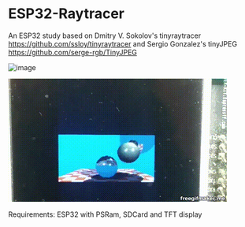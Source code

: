 # ESP32-Raytracer

An ESP32 study based on Dmitry V. Sokolov's tinyraytracer https://github.com/ssloy/tinyraytracer and Sergio Gonzalez's tinyJPEG https://github.com/serge-rgb/TinyJPEG

![image](https://user-images.githubusercontent.com/1893754/51555993-42acae80-1e79-11e9-837e-f5687ee09e0a.png)

![image](https://raw.githubusercontent.com/tobozo/ESP32-Raytracer/master/bouncing-60.frames.128x64.gif)

Requirements: ESP32 with PSRam, SDCard and TFT display

